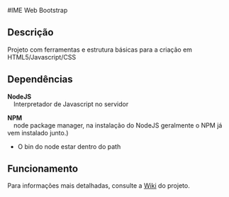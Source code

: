 #IME Web Bootstrap

## Descrição

Projeto com ferramentas e estrutura básicas para a criação em HTML5/Javascript/CSS

## Dependências

**NodeJS** <br>
&emsp;Interpretador de Javascript no servidor

**NPM** <br>
&emsp;node package manager, na instalação do NodeJS geralmente o NPM já vem instalado junto.)

- O bin do node estar dentro do path


## Funcionamento

Para informações mais detalhadas, consulte a [Wiki](https://github.com/mspavanelli/html5-javascript-css-bootstrap/wiki) do projeto.

<!-- 
## Automatização e Comandos
Ao executar o comando `gulp` as seguintes operações são realizadas:
	
* Qualquer modificação que for salva nos arquivos será automaticamente atualizada no navegador

Há também comandos mais específicos para algumas tarefas tarefas

`gulp`
	: Inicia o servidor já com autocarregamento da página

`gulp organize`
	: Cria diretórios conforme especificado

`min`
	: Minifica as folhas de estilo e funções javascript e salva dentro das respectivas pastas min

`gulp angularJS` - __EM FASE DE TESTES__
	: Separa e os arquivos do AngularJS (controllers, views e services) em pastas. Para melhor uso do recurso, é importante que os arquivos estejam propriamente identificados com *Ctrl*, *Service* ou *View* no final do arquivo. 
 -->
